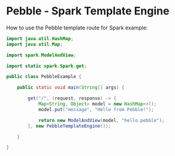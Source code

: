 Pebble - Spark Template Engine
==============================

How to use the Pebble template route for Spark example:

```java
import java.util.HashMap;
import java.util.Map;

import spark.ModelAndView;

import static spark.Spark.get;

public class PebbleExample {

    public static void main(String[] args) {

        get("/", (request, response) -> {
            Map<String, Object> model = new HashMap<>();
            model.put("message", "Hello from Pebble!");

            return new ModelAndView(model, "hello.pebble");
        }, new PebbleTemplateEngine());

    }

}
```
